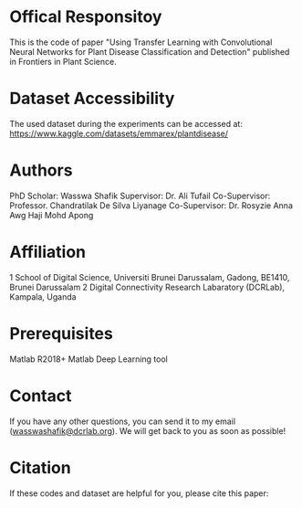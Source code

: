# Offical Responsitoy 
This is the code of paper "Using Transfer Learning with Convolutional Neural Networks for Plant Disease Classification and Detection" published in Frontiers in Plant Science. 

# Dataset Accessibility 
The used dataset during the experiments can be accessed at: https://www.kaggle.com/datasets/emmarex/plantdisease/  

# Authors
PhD Scholar: 	  Wasswa Shafik
Supervisor:  	  Dr. Ali Tufail
Co-Supervisor:	Professor. Chandratilak De Silva Liyanage
Co-Supervisor:	Dr. Rosyzie Anna Awg Haji Mohd Apong

# Affiliation
1 School of Digital Science, Universiti Brunei Darussalam, Gadong, BE1410, Brunei Darussalam 
2 Digital Connectivity Research Labaratory (DCRLab), Kampala, Uganda


# Prerequisites
Matlab R2018+
Matlab Deep Learning tool


# Contact
If you have any other questions, you can send it to my email (wasswashafik@dcrlab.org). We will get back to you as soon as possible!


# Citation
If these codes and dataset are helpful for you, please cite this paper:
